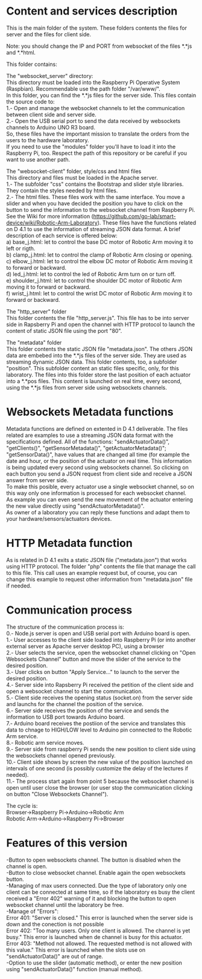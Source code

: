Content and services description
================================
This is the main folder of the system. These folders contents the files for server and the files for client side.<br>

Note: you should change the IP and PORT from websocket of the files *.*js and *.*html.<br> 

This folder contains:

The "websocket_server" directory:<br>
This directory must be loaded into the Raspberry Pi Operative System (Raspbian). Recommendable use the path folder "/var/www/".<br>
In this folder, you can find the *.*js files for the server side. This files contain the source code to:<br>
1.- Open and manage the websocket channels to let the communication between client side and server side.<br>
2.- Open the USB serial port to send the data received by websockets channels to Arduino UNO R3 board.<br>
So, these files have the important mission to translate the orders from the users to the hardware laboratory.<br>
If you need to use the "modules" folder you'll have to load it into the Raspberry Pi, too. Respect the path of this repository or be careful if you want to use another path.<br>

The "websocket-client" folder, style/css and html files<br>
This directory and files must be loaded in the Apache server.<br>
1.- The subfolder "css" contains the Bootstrap and slider style libraries. They contain the styles needed by html files. <br>
2.- The html files. These files work with the same interface. You move a slider and when you have decided the position you have to click on the button to send the information to the websocket channel from Raspberry Pi. See the Wiki for more information (https://github.com/go-lab/smart-device/wiki/Robotic-Arm-Laboratory). These files have the functions related on D 4.1 to use the information of streaming JSON data format. A brief description of each service is offered below:<br>
a) base_j.html: let to control the base DC motor of Robotic Arm moving it to left or rigth.<br>
b) clamp_j.html: let to control the clamp of Robotic Arm closing or opening.<br>
c) elbow_j.html: let to control the elbow DC motor of Robotic Arm moving it to forward or backward.<br>
d) led_j.html: let to control the led of Robotic Arm turn on or turn off.<br>
e) shoulder_j.html: let to control the shoulder DC motor of Robotic Arm moving it to forward or backward.<br>
f) wrist_j.html: let to control the wrist DC motor of Robotic Arm moving it to forward or backward.<br>

The "http_server" folder<br>
This folder contents the file "http_server.js". This file has to be into server side in Rapsberry Pi and open the channel with HTTP protocol to launch the content of static JSON file using the port "80".<br>

The "metadata" folder<br>
This folder contents the static JSON file "metadata.json". The others JSON data are embebed into the *.*js files of the server side. They are used as streaming dynamic JSON data. This folder contents, too, a subfolder "position". This subfolder content an static files specific, only, for this laboratory. The files into this folder store the last position of each actuator into a *.*pos files. This content is launched on real time, every second, using the *.*js files from server side using websockets channels.<br>

Websockets Metadata functions
=============================
Metadata functions are defined on extented in D 4.1 deliverable. The files related are examples to use a streaming JSON data format with the specifications defined. All of the functions: "sendActuatorData()", "getClients()", "getSensorMetadata()", "getActuatorMetadata()"; "getSensorData()", have values that are changed all time (for example the date and hour, or the position of the actuator on real time. This information is being updated every second using websockets channel. So clicking on each button you send a JSON request from client side and receive a JSON answer from server side.<br>
To make this posible, every actuator use a single websocket channel, so on this way only one information is processed for each websocket channel.<br>
As example you can even send the new movement of the actuator entering the new value directly using "sendActuatorMetadata()".<br>
As owner of a laboratory you can reply these functions and adapt them to your hardware/sensors/actuators devices.<br>

HTTP Metadata function
======================
As is related in D 4.1 exits a static JSON file ("metadata.json") that works using HTTP protocol. The folder "php" contents the file that manage the call to this file. This call uses an example request but, of course, you can change this example to request other information from "metadata.json" file if needed.<br>

Communication process
=====================
The structure of the communication process is:<br>
  0.- Node.js server is open and USB serial port with Arduino board is open.<br>
  1.- User accesses to the client side loaded into Raspberry Pi (or into another external server as Apache server desktop PC), using a browser<br>
  2.- User selects the service, open the websocket channel clicking on "Open Websockets Channel" button and move the slider of the service to the desired position.<br>
  3.- User clicks on button "Apply Service..." to launch to the server the desired position.<br>
  4.- Server side into Rapsberry Pi received the petition of the client side and open a websocket channel to start the communication.<br>
  5.- Client side receives the opening status (socket.on) from the server side and launchs for the channel the position of the service.<br>
  6.- Server side receives the position of the service and sends the information to USB port towards Arduino board.<br>
  7.- Arduino board receives the postiion of the service and translates this data to chnage to HIGH/LOW level to Arduino pin connected to the Robotic Arm service.<br>
  8.- Robotic arm service moves.<br>
  9.- Server side from raspberry Pi sends the new position to client side using the websockets channel opened previously.<br>
  10.- Client side shows by screen the new value of the position launched on intervals of one second (is possibly customize the delay of the lectures if needed).<br>
  11.- The process start again from point 5 because the websocket channel is open until user close the browser (or user stop the communication clicking on button "Close Websockets Channel").<br>

The cycle is:<br>
Browser->Raspberry Pi->Arduino->Robotic Arm<br>
Robotic Arm->Arduino->Raspberry Pi->Browser <br>

Features of this version
========================
-Button to open websockets channel. The button is disabled when the channel is open.<br>
-Button to close websocket channel. Enable again the open websockets button.<br>
-Managing of max users connected. Due the type of laboratory only one client can be connected at same time, so if the laboratory es busy the client received a "Error 402" warning of it and blocking the button to open websocket channel until the laboratory be free.<br>
-Manage of "Errors":<br>
Error 401: "Server is closed." This error is launched when the server side is down and the conection is not possible<br> 
Error 402: "Too many users. Only one client is allowed. The channel is yet busy." This error is launched when de channel is busy for this actuator.<br>
Error 403: "Method not allowed. The requested method is not allowed with this value." This error is launched when the slots use on "sendActuatorData()" are out of range.<br>
-Option to use the slider (automatic method), or enter the new position using "sendActuatorData()" function (manual method).<br>